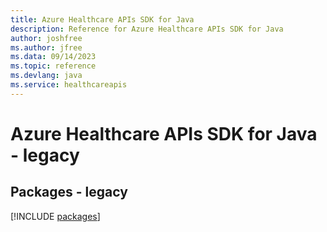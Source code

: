 ```yaml
---
title: Azure Healthcare APIs SDK for Java
description: Reference for Azure Healthcare APIs SDK for Java
author: joshfree
ms.author: jfree
ms.data: 09/14/2023
ms.topic: reference
ms.devlang: java
ms.service: healthcareapis
---
```

# Azure Healthcare APIs SDK for Java - legacy
## Packages - legacy
[!INCLUDE [packages](healthcare-apis-index.md)]